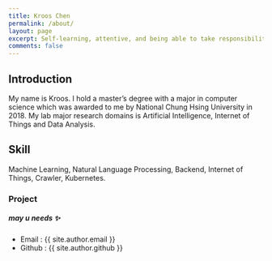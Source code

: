 ```yaml
---
title: Kroos Chen
permalink: /about/
layout: page
excerpt: Self-learning, attentive, and being able to take responsibility are matters that I value.
comments: false
---
```


## Introduction 
My name is Kroos. I hold a master’s degree with a major in computer science which was awarded to me by National Chung Hsing University in 2018. My lab major research domains is Artificial Intelligence, Internet of Things and Data Analysis.

## Skill
Machine Learning, Natural Language Processing, Backend, Internet of Things, Crawler, Kubernetes.

### Project

##### may u needs ✨

- Email : {{ site.author.email }}
- Github : {{ site.author.github }}
